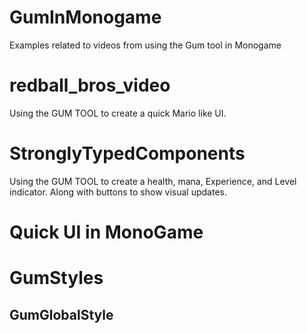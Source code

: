 # GumInMonogame
Examples related to videos from using the Gum tool in Monogame

# redball_bros_video

Using the GUM TOOL to create a quick Mario like UI.

# StronglyTypedComponents

Using the GUM TOOL to create a health, mana, Experience, and Level indicator.  Along with buttons to show visual updates. 

# Quick UI in MonoGame

# GumStyles

## GumGlobalStyle